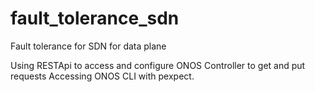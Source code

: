 # fault_tolerance_sdn
Fault tolerance for SDN for data plane

Using RESTApi to access and configure ONOS Controller to get and put requests
Accessing ONOS CLI with pexpect.
